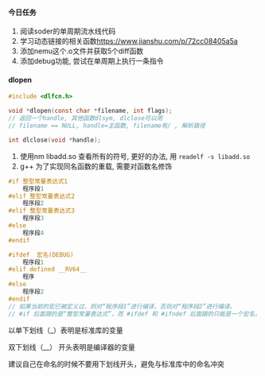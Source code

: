 #### 今日任务

1. 阅读soder的单周期流水线代码
2. 学习动态链接的相关函数<https://www.jianshu.com/p/72cc08405a5a>
3. 添加nemu这个.o文件并获取5个diff函数
4. 添加debug功能, 尝试在单周期上执行一条指令



#### dlopen

```c
#include <dlfcn.h>

void *dlopen(const char *filename, int flags);
// 返回一个handle, 其他函数dlsym, dlclose可以用
// filename == NULL, handle=主函数, filename有/ , 解析路径

int dlclose(void *handle);

```

1. 使用nm libadd.so  查看所有的符号, 更好的办法, 用 `readelf -s libadd.so` 
2. g++ 为了实现同名函数的重载, 需要对函数名修饰



```c
#if 整型常量表达式1
    程序段1
#elif 整型常量表达式2
    程序段2
#elif 整型常量表达式3
    程序段3
#else
    程序段4
#endif

#ifdef  宏名(DEBUG)
    程序段1
#elif defined __RV64__
	程序
#else
    程序段2
#endif
// 如果当前的宏已被定义过，则对“程序段1”进行编译，否则对“程序段2”进行编译。
// #if 后面跟的是“整型常量表达式”，而 #ifdef 和 #ifndef 后面跟的只能是一个宏名，不能是其他的。
```

以单下划线（_）表明是标准库的变量

双下划线（__） 开头表明是编译器的变量

建议自己在命名的时候不要用下划线开头，避免与标准库中的命名冲突